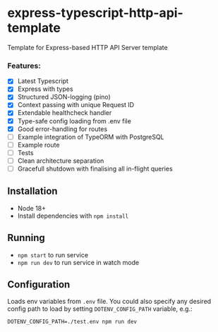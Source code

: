 # express-typescript-http-api-template

Template for Express-based HTTP API Server template

### Features:

- [x] Latest Typescript
- [x] Express with types
- [x] Structured JSON-logging (pino)
- [x] Context passing with unique Request ID
- [x] Extendable healthcheck handler
- [x] Type-safe config loading from .env file
- [x] Good error-handling for routes
- [ ] Example integration of TypeORM with PostgreSQL
- [ ] Example route
- [ ] Tests
- [ ] Clean architecture separation
- [ ] Gracefull shutdown with finalising all in-flight queries

## Installation

- Node 18+
- Install dependencies with `npm install`

## Running

- `npm start` to run service
- `npm run dev` to run service in watch mode

## Configuration

Loads env variables from `.env` file. You could also specify any desired config path to load by setting `DOTENV_CONFIG_PATH` variable, e.g.:

```
DOTENV_CONFIG_PATH=./test.env npm run dev
```
